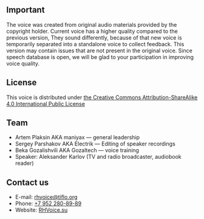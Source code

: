 ## Important ##
The voice was created from original audio materials provided by the copyright holder.
Current voice has a higher quality  compared to the previous version, They sound differently, because of that new voice is temporarily separated into a standalone voice to collect feedback.
This version may contain issues that are not present in the original voice. Since speech database is open, we will be glad to your participation in improving voice quality.

## License ##
This voice is distributed under [the Creative Commons Attribution-ShareAlike 4.0 International Public License](https://creativecommons.org/licenses/by-sa/4.0/)

## Team ##
* Artem Plaksin AKA maniyax — general leadership
* Sergey Parshakov AKA Electrik — Editing of speaker recordings
* Beka Gozalishvili AKA Gozaltech — voice training
* Speaker: Aleksander Karlov (TV and radio broadcaster, audiobook reader)

## Contact us ##
* E-mail: [rhvoice@tiflo.org](mailto:rhvoice@tiflo.org)
* Phone: [+7 952 280-89-89](tel:+79522808989)
* Website: [RHVoice.su](https://rhvoice.su)
